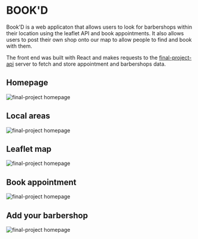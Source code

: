 # BOOK'D

Book'D is a web applicaton that allows users to look for barbershops within their location using the leaflet API and book appointments. It also allows users to post their own shop onto our map to allow people to find and book with them.

The front end was built with React and makes requests to the [final-project-api](https://github.com/Estuardo-sanchez/final-project-api) server to fetch and store appointment and barbershops data.

## Homepage
![final-project homepage](https://user-images.githubusercontent.com/93778202/199634589-68ded020-b243-4929-8eb9-1220364d2b75.jpg)

## Local areas
![final-project homepage](https://user-images.githubusercontent.com/93778202/199634755-5423518b-6c31-441e-a4a3-5afaed876fc7.jpg)

## Leaflet map
![final-project homepage](https://user-images.githubusercontent.com/93778202/199634841-4a22a0eb-4069-413f-8c70-178fa69beb51.jpg)

## Book appointment
![final-project homepage](https://user-images.githubusercontent.com/93778202/199634913-58d74eb6-b619-4742-8b6c-73558ade16c7.jpg)

## Add your barbershop
![final-project homepage](https://user-images.githubusercontent.com/93778202/199635057-078eab96-3db7-4cc7-b750-e5e0f3e2c01b.jpg)